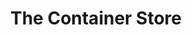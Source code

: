 ---
title: "The Container Store"
url: /denver/the-container-store-east-1st-avenue/
shop: Haushaltsartikel
---